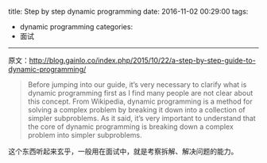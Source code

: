 title: Step by step dynamic programming
date: 2016-11-02 00:29:00
tags:
- dynamic programming
categories:
- 面试
---

原文：http://blog.gainlo.co/index.php/2015/10/22/a-step-by-step-guide-to-dynamic-programming/

> Before jumping into our guide, it’s very necessary to clarify what is dynamic programming first as I find many people are not clear about this concept. From Wikipedia, dynamic programming is a method for solving a complex problem by breaking it down into a collection of simpler subproblems. As it said, it’s very important to understand that the core of dynamic programming is breaking down a complex problem into simpler subproblems.

这个东西听起来玄乎，一般用在面试中，就是考察拆解、解决问题的能力。